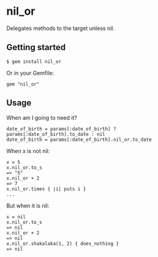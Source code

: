 # nil_or

Delegates methods to the target unless nil.

## Getting started

    $ gem install nil_or

Or in your Gemfile:

    gem "nil_or"

## Usage

When am I going to need it?

    date_of_birth = params[:date_of_birth] ? params[:date_of_birth].to_date : nil
    date_of_birth = params[:date_of_birth].nil_or.to_date

When x is not nil:

    x = 5
    x.nil_or.to_s
    => "5"
    x.nil_or + 2
    => 7
    x.nil_or.times { |i| puts i }
    ...

But when it is nil:

    x = nil
    x.nil_or.to_s
    => nil
    x.nil_or + 2
    => nil
    x.nil_or.shakalaka(1, 2) { does_nothing }
    => nil
